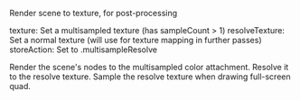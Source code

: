 Render scene to texture, for post-processing

texture: Set a multisampled texture (has sampleCount > 1)
resolveTexture: Set a normal texture (will use for texture mapping in further passes)
storeAction: Set to .multisampleResolve

Render the scene's nodes to the multisampled color attachment.
Resolve it to the resolve texture.
Sample the resolve texture when drawing full-screen quad. 